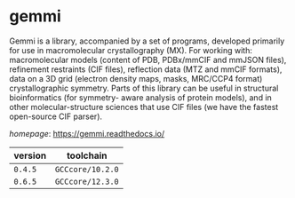 # gemmi

Gemmi is a library, accompanied by a set of programs, developed primarily for   use in macromolecular crystallography (MX). For working with:  macromolecular models (content of PDB, PDBx/mmCIF and mmJSON files), refinement restraints (CIF files), reflection data (MTZ and mmCIF formats), data on a 3D   grid (electron density maps, masks, MRC/CCP4 format) crystallographic symmetry. Parts of this library can be useful in structural bioinformatics (for symmetry- aware analysis of protein models), and in other molecular-structure sciences    that use CIF files (we have the fastest open-source CIF parser).

*homepage*: <https://gemmi.readthedocs.io/>

version | toolchain
--------|----------
``0.4.5`` | ``GCCcore/10.2.0``
``0.6.5`` | ``GCCcore/12.3.0``
